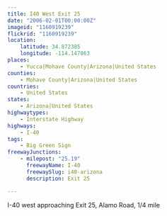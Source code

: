 ```yaml
---
title: I40 West Exit 25
date: "2006-02-01T00:00:00Z"
imageid: "1160919239"
flickrid: "1160919239"
location:
    latitude: 34.872385
    longitude: -114.147863
places:
    - Yucca|Mohave County|Arizona|United States
counties:
    - Mohave County|Arizona|United States
countries:
    - United States
states:
    - Arizona|United States
highwaytypes:
    - Interstate Highway
highways:
    - I-40
tags:
    - Big Green Sign
freewayJunctions:
    - milepost: "25.19"
      freewayName: I-40
      freewaySlug: i40-arizona
      description: Exit 25

---
```

I-40 west approaching Exit 25, Alamo Road, 1/4 mile
